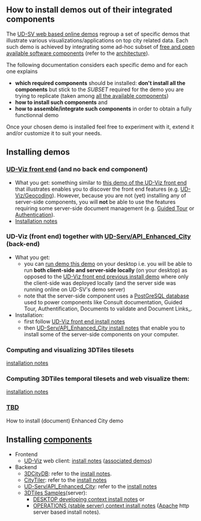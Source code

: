 ## How to install demos out of their integrated components<a name="top"></a>
The [UD-SV web based online demos](http://rict.liris.cnrs.fr/index.html) regroup a set of specific demos that illustrate various visualizations/applications on top city related data. Each such demo is achieved by integrating some ad-hoc subset of [free and open available software components](../Tools/Readme.md) (refer to the [architecture](../UD-Doc/Architecture/Readme.md)).

The following documentation considers each specific demo and for each one explains
  - **which required components** should be installed: **don't install all the components** but stick to the _SUBSET_ required for the demo you are trying to replicate (taken among [all the available components](../Tools/Readme.md))
  - **how to install such components** and
  - **how to assemble/integrate such components** in order to obtain a fully functionnal demo

Once your chosen demo is installed feel free to experiment with it, extend it and/or customize it to suit your needs.

## Installing demos
### <a name="install-demo-udv-front-end"></a>[UD-Viz front end](../Tools/Readme.md#ComponentUD-Viz) (and no back end component)
 * What you get: something similar to [this demo of the UD-Viz front end](http://rict.liris.cnrs.fr/UDVDemo/UDV/UDV-Core/examples/DemoFull/Demo.html) that illustrates enables you to discover the front end features (e.g. [UD-Viz/Geocoding](../Tools/Readme.md#ComponentUD-VizGeocoding)). However, because you are not (yet) installing any of server-side components, you will **not** be able to use the features requiring some server-side document management (e.g. [Guided Tour](../Tools/Readme.md#ComponentUD-VizGuidedTour) or [Authentication](../Tools/Readme.md#ComponentUD-VizAuthentication)).
  * [Installation notes](https://github.com/MEPP-team/UD-Viz/blob/master/install.md)

### UD-Viz (front end) together with [UD-Serv/API_Enhanced_City](../Tools/Readme.md#ComponentUD-ServAPIEnhancedCity) (back-end)
 * What you get:
   - you can [run demo this demo](http://rict.liris.cnrs.fr/UDVDemo/UDV/UDV-Core/examples/DemoFull/Demo.html) on your desktop i.e. you will be able to run **both client-side and server-side locally** (on your desktop) as opposed to the [UD-Viz front end previous install demo](#install-demo-udv-front-end) where only the client-side was deployed locally (and the server side was running online on UD-SV's demo server)
   - note that the server-side component uses a [PostGreSQL database](https://en.wikipedia.org/wiki/PostgreSQL) used to power components like Consult documentation, Guided Tour, Authentification, Documents to validate and Document Links_.
 * Installation:
    - first follow [UD-Viz front end install notes](#install-demo-udv-front-end)
    - then [UD-Serv/API_Enhanced_City install notes](https://github.com/MEPP-team/UD-Serv/blob/master/API_Enhanced_City/INSTALL.md) that enable you to install some of the server-side components on your computer.

### Computing and visualizing 3DTiles tilesets
[installation notes](InstallDemo3dTilesLyonViewer.md)
### Computing 3DTiles **temporal** tilesets and web visualize them:
[installation notes](https://github.com/VCityTeam/UD-Reproducibility/tree/master/Demos/Temporal-LyonMetropole)
### [TBD](https://en.wikipedia.org/wiki/TBD_(disambiguation))
How to install (document) Enhanced City demo

## Installing [components](../Tools/Readme.md)
 * Frontend
   - [UD-Viz](../Tools/Readme.md#ComponentUD-Viz) web client: [install notes](https://github.com/MEPP-team/UD-Viz/blob/master/install.md) ([associated demos](http://rict.liris.cnrs.fr/UDVDemo-2/UDV/UDV-Core/))
 * Backend
   - [3DCityDB](../Tools/Readme.md#ComponentUD-Serv3DCityDB): refer to the [install notes](Install3DCityDB.md#top).
   - [CityTiler](../Tools/Readme.md#ComponentUD-ServCityTiler): refer to the [install notes](https://github.com/MEPP-team/py3dtiles/blob/Tiler/Tilers/CityTiler/Install.md)
   - [UD-Serv/API_Enhanced_City](../Tools/Readme.md#ComponentUD-ServAPIEnhancedCity): refer to the [install notes](https://github.com/MEPP-team/UD-Viz-server/blob/master/API_Enhanced_City/INSTALL.md)
   - [3DTiles Samples](../Tools/Readme.md#Component3DTilesSamples)(server):
     * <a name="backend-3dtiles-web-server-desktop-developing-context"></a>[DESKTOP developing context install notes](https://github.com/VCityTeam/UD-Reproducibility/ExternalComponents/3DTilesSamples/Install3dTilesNodeBasedWebServer.md) or
     * <a name="backend-3dtiles-web-server-operations-stable-server-context"></a>[OPERATIONS (stable server) context install notes](https://github.com/VCityTeam/UD-Reproducibility/ExternalComponents/ApacheServer/InstallDebianApacheServer.md) ([Apache](https://en.wikipedia.org/wiki/Apache_HTTP_Server) http server based install notes).

